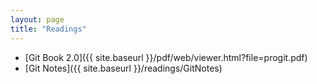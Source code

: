 ```yaml
---
layout: page
title: "Readings"
---
```

 - [Git Book 2.0]({{ site.baseurl }}/pdf/web/viewer.html?file=progit.pdf)
 - [Git Notes]({{ site.baseurl }}/readings/GitNotes)
